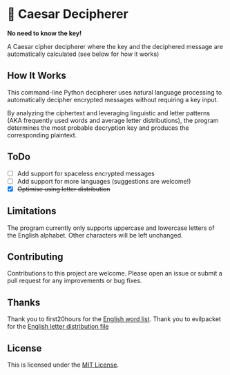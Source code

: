 # 🥗 Caesar Decipherer
**No need to know the key!**

A Caesar cipher decipherer where the key and the deciphered message are automatically calculated (see below for how it works)

## How It Works
This command-line Python decipherer uses natural language processing to automatically decipher encrypted messages without requiring a key input.

By analyzing the ciphertext and leveraging linguistic and letter patterns (AKA frequently used words and average letter distributions), the program determines the most probable decryption key and produces the corresponding plaintext.

## ToDo
- [ ] Add support for spaceless encrypted messages
- [ ] Add support for more languages (suggestions are welcome!)
- [X] ~~Optimise using letter distribution~~

## Limitations
The program currently only supports uppercase and lowercase letters of the English alphabet. Other characters will be left unchanged.

## Contributing
Contributions to this project are welcome. Please open an issue or submit a pull request for any improvements or bug fixes.

## Thanks
Thank you to first20hours for the [English word list](https://github.com/first20hours/google-10000-english).
Thank you to evilpacket for the [English letter distribution file](https://gist.github.com/evilpacket/5973230)

## License
This is licensed under the [MIT License](https://mit-license.org/).
